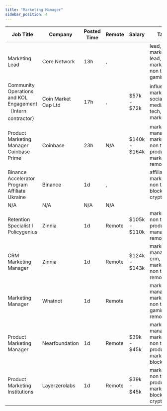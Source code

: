 ```yaml
---
title: "Marketing Manager"
sidebar_position: 4
---
```


| Job Title | Company | Posted Time | Remote | Salary | Tags | Apply Link |
|-----------|---------|-------------|--------|--------|------|------------|
| Marketing Lead | Cere Network | 13h | , |  | lead, marketing lead, marketing, non tech, gaming | [Apply](https://web3.career/marketing-lead-cere-network/78887) |
| Community Operations and KOL Engagement（Intern contractor） | Coin Market Cap Ltd | 17h | , | $57k - $72k | influencer marketing, social media, non tech, kol, marketing | [Apply](https://web3.career/community-operations-and-kol-engagement-intern-contractor-coinmarketcap/104146) |
| Product Marketing Manager Coinbase Prime | Coinbase | 23h | N/A | $140k - $164k | marketing manager, marketing, non tech, product marketing, remote | [Apply](https://web3.career/product-marketing-manager-coinbase-prime-coinbase/104134) |
| Binance Accelerator Program Affiliate Ukraine | Binance | 1d | , |  | affiliate, marketing, non tech, blockchain, crypto | [Apply](https://web3.career/binance-accelerator-program-affiliate-ukraine-binance/104133) |
| N/A | N/A | N/A | N/A |  |  | [Apply](https://web3.career/metana) |
| Retention Specialist I Policygenius | Zinnia | 1d | Remote | $105k - $110k | marketing, non tech, product manager, remote | [Apply](https://web3.career/retention-specialist-i-policygenius-zinnia/97588) |
| CRM Marketing Manager | Zinnia | 1d | Remote | $124k - $143k | marketing manager, crm, marketing, non tech, remote | [Apply](https://web3.career/crm-marketing-manager-zinnia/98977) |
| Marketing Manager | Whatnot | 1d | Remote |  | marketing manager, marketing, non tech, gaming, remote | [Apply](https://web3.career/marketing-manager-whatnot/104095) |
| Product Marketing Manager | Nearfoundation | 1d | Remote | $39k - $45k | marketing manager, marketing, non tech, product marketing, blockchain | [Apply](https://web3.career/product-marketing-manager-nearfoundation/100183) |
| Product Marketing Institutions | Layerzerolabs | 1d | Remote | $39k - $45k | marketing, non tech, product marketing, blockchain, crypto | [Apply](https://web3.career/product-marketing-institutions-layerzerolabs/104085) |
